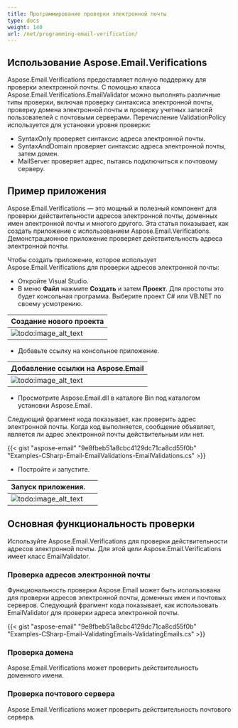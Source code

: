 ```yaml
---
title: Программирование проверки электронной почты
type: docs
weight: 140
url: /net/programming-email-verification/
---
```



## **Использование Aspose.Email.Verifications**

Aspose.Email.Verifications предоставляет полную поддержку для проверки электронной почты. С помощью класса Aspose.Email.Verifications.EmailValidator можно выполнять различные типы проверки, включая проверку синтаксиса электронной почты, проверку домена электронной почты и проверку учетных записей пользователей с почтовыми серверами. Перечисление ValidationPolicy используется для установки уровня проверки:

- SyntaxOnly проверяет синтаксис адреса электронной почты.
- SyntaxAndDomain проверяет синтаксис адреса электронной почты, затем домен.
- MailServer проверяет адрес, пытаясь подключиться к почтовому серверу.
  
## **Пример приложения**

Aspose.Email.Verifications — это мощный и полезный компонент для проверки действительности адресов электронной почты, доменных имен электронной почты и многого другого. Эта статья показывает, как создать приложение с использованием Aspose.Email.Verifications. Демонстрационное приложение проверяет действительность адреса электронной почты.

Чтобы создать приложение, которое использует Aspose.Email.Verifications для проверки адресов электронной почты:

- Откройте Visual Studio.
- В меню **Файл** нажмите **Создать** и затем **Проект**. Для простоты это будет консольная программа. Выберите проект C# или VB.NET по своему усмотрению.

|**Создание нового проекта**|
| :- |
|![todo:image_alt_text](programming-email-verification_1.png)|

- Добавьте ссылку на консольное приложение.

|**Добавление ссылки на Aspose.Email**|
| :- |
|![todo:image_alt_text](programming-email-verification_2.png)|

- Просмотрите Aspose.Email.dll в каталоге Bin под каталогом установки Aspose.Email.

Следующий фрагмент кода показывает, как проверить адрес электронной почты. Когда код выполняется, сообщение объявляет, является ли адрес электронной почты действительным или нет.

{{< gist "aspose-email" "9e8fbeb51a8cbc4129dc71ca8cd55f0b" "Examples-CSharp-Email-EmailValidations-EmailValidations.cs" >}}

- Постройте и запустите.

|**Запуск приложения.**||
| :- | :- |
|![todo:image_alt_text](programming-email-verification_3.png)| |

## **Основная функциональность проверки**

Используйте Aspose.Email.Verifications для проверки действительности адресов электронной почты. Для этой цели Aspose.Email.Verifications имеет класс EmailValidator.

### **Проверка адресов электронной почты**

Функциональность проверки Aspose.Email может быть использована для проверки адресов электронной почты, доменных имен и почтовых серверов. Следующий фрагмент кода показывает, как использовать EmailValidator для проверки адреса электронной почты.

{{< gist "aspose-email" "9e8fbeb51a8cbc4129dc71ca8cd55f0b" "Examples-CSharp-Email-ValidatingEmails-ValidatingEmails.cs" >}}

### **Проверка домена**

Aspose.Email.Verifications может проверить действительность доменного имени.

### **Проверка почтового сервера**

Aspose.Email.Verifications может проверить действительность почтового сервера.